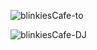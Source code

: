 
![blinkiesCafe-to](https://github.com/user-attachments/assets/a8b0b3ed-c98e-44ab-b462-83a6eed2d6a3)


![blinkiesCafe-DJ](https://github.com/user-attachments/assets/757fe6ca-76b4-4b65-9a2b-d377a64f9dd7)
